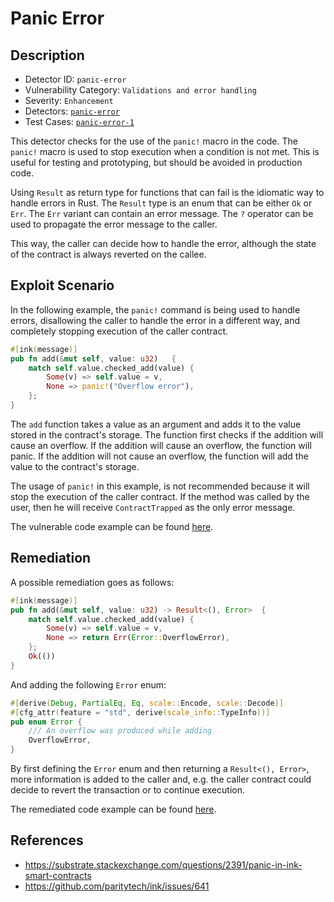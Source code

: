 # Panic Error
## Description
- Detector ID: `panic-error`
- Vulnerability Category: `Validations and error handling`
- Severity: `Enhancement`
- Detectors: [`panic-error`](https://github.com/CoinFabrik/scout/tree/main/detectors/panic-error)
- Test Cases: [`panic-error-1`](https://github.com/CoinFabrik/scout/tree/main/test-cases/panic-error/panic-error-1)

This detector checks for the use of the `panic!` macro in the code. The 
`panic!` macro is used to stop execution when a condition is not met. 
This is useful for testing and prototyping, but should be avoided in 
production code.

Using `Result` as return type for functions that can fail is the idiomatic
way to handle errors in Rust. The `Result` type is an enum that can be either
`Ok` or `Err`. The `Err` variant can contain an error message. The `?` 
operator can be used to propagate the error message to the caller.

This way, the caller can decide how to handle the error, although the state of
the contract is always reverted on the callee.

## Exploit Scenario
In the following example, the `panic!` command is being used to handle errors,
disallowing the caller to handle the error in a different way, and completely 
stopping execution of the caller contract.

```rust
#[ink(message)]
pub fn add(&mut self, value: u32)   {
    match self.value.checked_add(value) {
        Some(v) => self.value = v,
        None => panic!("Overflow error"),
    };
}
```

The `add` function takes a value as an argument and adds it to the value stored
in the contract's storage. The function first checks if the addition will cause
an overflow. If the addition will cause an overflow, the function will panic. 
If the addition will not cause an overflow, the function will add the value to 
the contract's storage.

The usage of `panic!` in this example, is not recommended because it will stop
the execution of the caller contract. If the method was called by the user, 
then he will receive `ContractTrapped` as the only error message.

The vulnerable code example can be found [here](https://github.com/CoinFabrik/scout/blob/main/test-cases/panic-error/panic-error-1/vulnerable-example/src/lib.rs).

## Remediation
A possible remediation goes as follows:

```rust
#[ink(message)]
pub fn add(&mut self, value: u32) -> Result<(), Error>  {
    match self.value.checked_add(value) {
        Some(v) => self.value = v,
        None => return Err(Error::OverflowError),
    };
    Ok(())
}
```

And adding the following `Error` enum:

```rust
#[derive(Debug, PartialEq, Eq, scale::Encode, scale::Decode)]
#[cfg_attr(feature = "std", derive(scale_info::TypeInfo))]
pub enum Error {
    /// An overflow was produced while adding
    OverflowError,
}
```

By first defining the `Error` enum and then returning a `Result<(), Error>`, 
more information is added to the caller and, e.g. the caller contract could 
decide to revert the transaction or to continue execution.

The remediated code example can be found [here](https://github.com/CoinFabrik/scout/blob/main/test-cases/panic-error/panic-error-1/remediated-example/src/lib.rs).

## References

- https://substrate.stackexchange.com/questions/2391/panic-in-ink-smart-contracts
- https://github.com/paritytech/ink/issues/641
